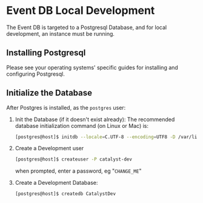 # Event DB Local Development

The Event DB is targeted to a Postgresql Database, and for local development,
an instance must be running.

## Installing Postgresql

Please see your operating systems' specific guides for installing and configuring
Postgresql.

## Initialize the Database

After Postgres is installed, as the `postgres` user:

1. Init the Database (if it doesn't exist already):
    The recommended database initialization command (on Linux or Mac) is:

    ```sh
    [postgres@host]$ initdb --locale=C.UTF-8 --encoding=UTF8 -D /var/lib/postgres/data --data-checksums
    ```

2. Create a Development user

    ```sh
    [postgres@host]$ createuser -P catalyst-dev
    ```

    when prompted, enter a password, eg "`CHANGE_ME`"

3. Create a Development Database:

    ```sh
    [postgres@host]$ createdb CatalystDev
    ```
